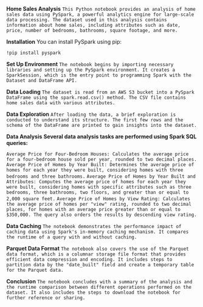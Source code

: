 **Home Sales Analysis**
`This Python notebook provides an analysis of home sales data using PySpark, a powerful analytics engine for large-scale data processing. The dataset used in this analysis contains information about home sales, including attributes such as date, price, number of bedrooms, bathrooms, square footage, and more.`

**Installation**
You can install PySpark using pip:


`!pip install pyspark`


**Set Up Environment**
`The notebook begins by importing necessary libraries and setting up the PySpark environment. It creates a SparkSession, which is the entry point to programming Spark with the Dataset and DataFrame API.`

**Data Loading**
`The dataset is read from an AWS S3 bucket into a PySpark DataFrame using the spark.read.csv() method. The CSV file contains home sales data with various attributes.`

**Data Exploration**
`After loading the data, a brief exploration is conducted to understand its structure. The first few rows and the schema of the DataFrame are printed to gain insights into the dataset.`

**Data Analysis**
**Several data analysis tasks are performed using Spark SQL queries:**

`Average Price for Four-Bedroom Houses: Calculates the average price for a four-bedroom house sold per year, rounded to two decimal places.`
`Average Price of Homes by Year Built: Determines the average price of homes for each year they were built, considering homes with three bedrooms and three bathrooms.`
`Average Price of Homes by Year Built and Attributes: Computes the average price of homes for each year they were built, considering homes with specific attributes such as three bedrooms, three bathrooms, two floors, and greater than or equal to 2,000 square feet.`
`Average Price of Homes by View Rating: Calculates the average price of homes per "view" rating, rounded to two decimal places, for homes with an average price greater than or equal to $350,000. The query also orders the results by descending view rating.`

**Data Caching**
`The notebook demonstrates the performance impact of caching data using Spark's in-memory caching mechanism. It compares the runtime of a query with and without caching.`

**Parquet Data Format**
`The notebook also covers the use of the Parquet data format, which is a columnar storage file format that provides efficient data compression and encoding. It includes steps to partition data by the "date_built" field and create a temporary table for the Parquet data.`

**Conclusion**
`The notebook concludes with a summary of the analysis and the runtime comparison between different operations performed on the dataset. It also includes the steps to download the notebook for further reference or sharing.`